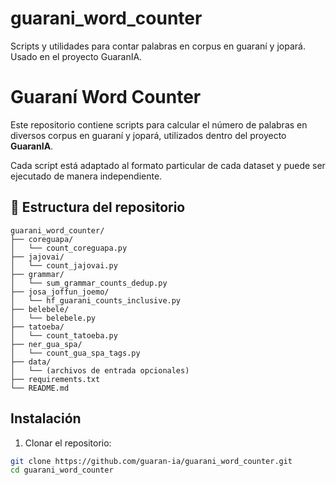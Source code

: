 # guarani_word_counter
Scripts y utilidades para contar palabras en corpus en guaraní y jopará. Usado en el proyecto GuaranIA.
# Guaraní Word Counter 

Este repositorio contiene scripts para calcular el número de palabras en diversos corpus en guaraní y jopará, utilizados dentro del proyecto **GuaranIA**.

Cada script está adaptado al formato particular de cada dataset y puede ser ejecutado de manera independiente.

## 📁 Estructura del repositorio

```
guarani_word_counter/
├── coreguapa/
│   └── count_coreguapa.py
├── jajovai/
│   └── count_jajovai.py
├── grammar/
│   └── sum_grammar_counts_dedup.py
├── josa_joffun_joemo/
│   └── hf_guarani_counts_inclusive.py
├── belebele/
│   └── belebele.py
├── tatoeba/
│   └── count_tatoeba.py
├── ner_gua_spa/
│   └── count_gua_spa_tags.py
├── data/
│   └── (archivos de entrada opcionales)
├── requirements.txt
└── README.md
```


## Instalación

1. Clonar el repositorio:
```bash
git clone https://github.com/guaran-ia/guarani_word_counter.git
cd guarani_word_counter
